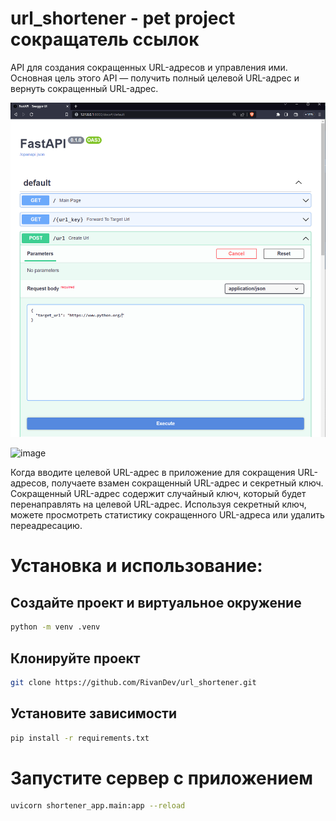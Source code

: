 # url_shortener - pet project сокращатель ссылок
<p> API для создания сокращенных URL-адресов и управления ими. <br>
  Основная цель этого API — получить полный целевой URL-адрес и вернуть сокращенный URL-адрес. </p>

![](https://raw.githubusercontent.com/RivanDev/url_shortener/main/assets/create_url.png)

![image](https://github.com/RivanDev/url_shortener/assets/93468209/0652bebf-c150-4455-ac1b-6707dd51b2b9)

Когда вводите целевой URL-адрес в приложение для сокращения URL-адресов, получаете взамен сокращенный URL-адрес и секретный ключ. Сокращенный URL-адрес содержит случайный ключ, который будет перенаправлять на целевой URL-адрес. Используя секретный ключ, можете просмотреть статистику сокращенного URL-адреса или удалить переадресацию.

# Установка и использование: 
## Создайте проект и виртуальное окружение 
```sh
python -m venv .venv 
```
## Клонируйте проект 
```sh
git clone https://github.com/RivanDev/url_shortener.git
```
## Установите зависимости
```sh
pip install -r requirements.txt
```
# Запустите сервер с приложением
```sh
uvicorn shortener_app.main:app --reload
```
